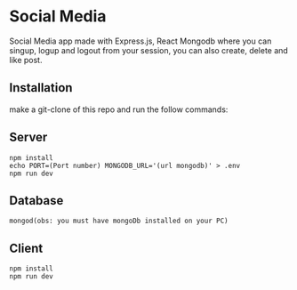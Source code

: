# Social Media

Social Media app made with Express.js, React Mongodb where you can singup, logup and logout from your session, you can also create, delete and like post.
## Installation

make a git-clone of this repo and run the follow commands:

## Server

```
npm install 
echo PORT=(Port number) MONGODB_URL='(url mongodb)' > .env
npm run dev
```

## Database

```
mongod(obs: you must have mongoDb installed on your PC)
```

## Client

```
npm install 
npm run dev
```
